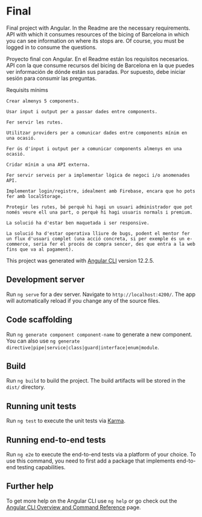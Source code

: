 # Final

Final project with Angular. In the Readme are the necessary requirements. API with which it consumes resources of the bicing of Barcelona in which you can see information on where its stops are. Of course, you must be logged in to consume the questions.

Proyecto final con Angular. En el Readme están los requisitos necesarios. API con la que consume recursos del bicing de Barcelona en la que puedes ver información de dónde están sus paradas. Por supuesto, debe iniciar sesión para consumir las preguntas.

Requisits mínims

    Crear almenys 5 components.

    Usar input i output per a passar dades entre components.

    Fer servir les rutes.

    Utilitzar providers per a comunicar dades entre components mínim en una ocasió.

    Fer ús d'input i output per a comunicar components almenys en una ocasió.

    Cridar mínim a una API externa.

    Fer servir serveis per a implementar lògica de negoci i/o anomenades API.

    Implementar login/registre, idealment amb Firebase, encara que ho pots fer amb localStorage.

    Protegir les rutes, bé perquè hi hagi un usuari administrador que pot només veure ell una part, o perquè hi hagi usuaris normals i premium.

    La solució ha d'estar ben maquetada i ser responsive.

    La solució ha d'estar operativa lliure de bugs, podent el mentor fer un flux d'usuari complet (una acció concreta, si per exemple és un e-commerce, seria fer el procés de compra sencer, des que entra a la web fins que va al pagament).

This project was generated with [Angular CLI](https://github.com/angular/angular-cli) version 12.2.5.

## Development server

Run `ng serve` for a dev server. Navigate to `http://localhost:4200/`. The app will automatically reload if you change any of the source files.

## Code scaffolding

Run `ng generate component component-name` to generate a new component. You can also use `ng generate directive|pipe|service|class|guard|interface|enum|module`.

## Build

Run `ng build` to build the project. The build artifacts will be stored in the `dist/` directory.

## Running unit tests

Run `ng test` to execute the unit tests via [Karma](https://karma-runner.github.io).

## Running end-to-end tests

Run `ng e2e` to execute the end-to-end tests via a platform of your choice. To use this command, you need to first add a package that implements end-to-end testing capabilities.

## Further help

To get more help on the Angular CLI use `ng help` or go check out the [Angular CLI Overview and Command Reference](https://angular.io/cli) page.
